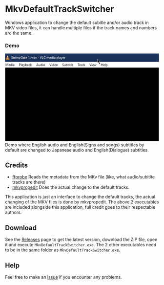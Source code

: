 # MkvDefaultTrackSwitcher
Windows application to change the default subitle and/or audio track in MKV video files, it can handle multiple files if the track names and numbers are the same.

### Demo
![Demo gif](https://raw.githubusercontent.com/MikeYaye/MkvDefaultTrackSwitcher/master/demo.gif)  
Demo where English audio and English(Signs and songs) subtitles by default are changed to Japanese audio and English(Dialogue) subtitles.

## Credits
- [ffprobe](https://ffmpeg.org/ffprobe.html) Reads the metadata from the MKv file (like, what audio/subitlte tracks are there)
- [mkvpropedit](https://mkvtoolnix.download/doc/mkvpropedit.html) Does the actual change to the default tracks.

This application is just an interface to change the default tracks, the actual changing of the MKV files is done by mkvpropedit. The above 2 executables are included alongside this application, full credit goes to their respectable authors.

## Download 
See the [Releases](https://github.com/MikeYaye/MkvDefaultTrackSwitcher/releases) page to get the latest version, download the ZIP file, open it and execute `MkvDefaultTrackSwitcher.exe`. The 2 other executables need to be in the same folder as `MkvDefaultTrackSwitcher.exe`.

## Help
Feel free to make an [issue](https://github.com/MikeYaye/MkvDefaultTrackSwitcher/issues/new) if you encounter any problems.
